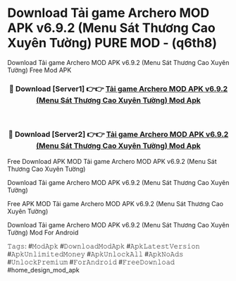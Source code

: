 # Download Tải game Archero MOD APK v6.9.2 (Menu Sát Thương Cao Xuyên Tường) PURE MOD - (q6th8)
Download Tải game Archero MOD APK v6.9.2 (Menu Sát Thương Cao Xuyên Tường) Free Mod APK

<div align="center">
<h3>🔴 Download [Server1] 👉👉 <a href="https://apk-comot.site?title=Tải_game_Archero_MOD_APK_v6.9.2_(Menu_Sát_Thương_Cao_Xuyên_Tường)">Tải game Archero MOD APK v6.9.2 (Menu Sát Thương Cao Xuyên Tường) Mod Apk</a></h3><br>

<h3>🔴 Download [Server2] 👉👉 <a href="https://apk-comot.site?title=Tải_game_Archero_MOD_APK_v6.9.2_(Menu_Sát_Thương_Cao_Xuyên_Tường)">Tải game Archero MOD APK v6.9.2 (Menu Sát Thương Cao Xuyên Tường) Mod Apk</a></h3>
</div>


Free Download APK MOD Tải game Archero MOD APK v6.9.2 (Menu Sát Thương Cao Xuyên Tường)

Download Tải game Archero MOD APK v6.9.2 (Menu Sát Thương Cao Xuyên Tường) 

Free APK MOD Tải game Archero MOD APK v6.9.2 (Menu Sát Thương Cao Xuyên Tường) 

Download Tải game Archero MOD APK v6.9.2 (Menu Sát Thương Cao Xuyên Tường) Mod For Android

𝚃𝚊𝚐𝚜: #𝙼𝚘𝚍𝙰𝚙𝚔 #𝙳𝚘𝚠𝚗𝚕𝚘𝚊𝚍𝙼𝚘𝚍𝙰𝚙𝚔 #𝙰𝚙𝚔𝙻𝚊𝚝𝚎𝚜𝚝𝚅𝚎𝚛𝚜𝚒𝚘𝚗 #𝙰𝚙𝚔𝚄𝚗𝚕𝚒𝚖𝚒𝚝𝚎𝚍𝙼𝚘𝚗𝚎𝚢 #𝙰𝚙𝚔𝚄𝚗𝚕𝚘𝚌𝚔𝙰𝚕𝚕 #𝙰𝚙𝚔𝙽𝚘𝙰𝚍𝚜 #𝚄𝚗𝚕𝚘𝚌𝚔𝙿𝚛𝚎𝚖𝚒𝚞𝚖 #𝙵𝚘𝚛𝙰𝚗𝚍𝚛𝚘𝚒𝚍 #𝙵𝚛𝚎𝚎𝙳𝚘𝚠𝚗𝚕𝚘𝚊𝚍 #home_design_mod_apk
